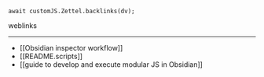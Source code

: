 
```dataviewjs
await customJS.Zettel.backlinks(dv);
```
weblinks 
___
- [[Obsidian inspector workflow]]
- [[README.scripts]]
- [[guide to develop and execute modular JS in Obsidian]]

